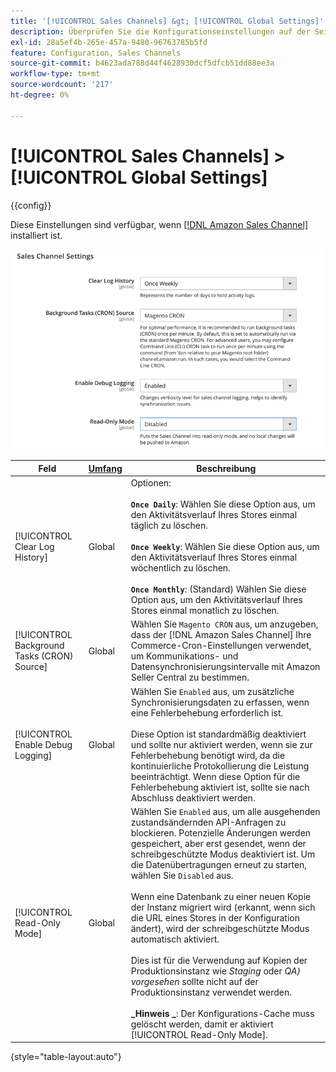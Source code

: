 ```yaml
---
title: '[!UICONTROL Sales Channels] &gt; [!UICONTROL Global Settings]'
description: Überprüfen Sie die Konfigurationseinstellungen auf der Seite [!UICONTROL Sales Channels] &gt; [!UICONTROL Global Settings] des Commerce Admin-Bereichs.
exl-id: 28a5ef4b-265e-457a-9480-96763785b5fd
feature: Configuration, Sales Channels
source-git-commit: b4623ada788d44f4628930dcf5dfcb51dd88ee3a
workflow-type: tm+mt
source-wordcount: '217'
ht-degree: 0%

---
```


# [!UICONTROL Sales Channels] > [!UICONTROL Global Settings]

{{config}}

Diese Einstellungen sind verfügbar, wenn [[!DNL Amazon Sales Channel]](https://experienceleague.adobe.com/docs/commerce-channels/amazon/getting-started/install.html?lang=de) installiert ist.

![Sales Channel-Einstellungen](./assets/config-sales-channel-global-settings.png)<!-- zoom -->

| Feld | [Umfang](../getting-started/websites-stores-views.md#scope-settings) | Beschreibung |
|-----|---------|------|
| [!UICONTROL Clear Log History] | Global | Optionen: <br/><br/>**`Once Daily`**: Wählen Sie diese Option aus, um den Aktivitätsverlauf Ihres Stores einmal täglich zu löschen.<br/><br/>**`Once Weekly`**: Wählen Sie diese Option aus, um den Aktivitätsverlauf Ihres Stores einmal wöchentlich zu löschen.<br/><br/>**`Once Monthly`**: (Standard) Wählen Sie diese Option aus, um den Aktivitätsverlauf Ihres Stores einmal monatlich zu löschen. |
| [!UICONTROL Background Tasks (CRON) Source] | Global | Wählen Sie `Magento CRON` aus, um anzugeben, dass der [!DNL Amazon Sales Channel] Ihre Commerce-Cron-Einstellungen verwendet, um Kommunikations- und Datensynchronisierungsintervalle mit Amazon Seller Central zu bestimmen. |
| [!UICONTROL Enable Debug Logging] | Global | Wählen Sie `Enabled` aus, um zusätzliche Synchronisierungsdaten zu erfassen, wenn eine Fehlerbehebung erforderlich ist.<br/><br/>Diese Option ist standardmäßig deaktiviert und sollte nur aktiviert werden, wenn sie zur Fehlerbehebung benötigt wird, da die kontinuierliche Protokollierung die Leistung beeinträchtigt. Wenn diese Option für die Fehlerbehebung aktiviert ist, sollte sie nach Abschluss deaktiviert werden. |
| [!UICONTROL Read-Only Mode] | Global | Wählen Sie `Enabled` aus, um alle ausgehenden zustandsändernden API-Anfragen zu blockieren. Potenzielle Änderungen werden gespeichert, aber erst gesendet, wenn der schreibgeschützte Modus deaktiviert ist. Um die Datenübertragungen erneut zu starten, wählen Sie `Disabled` aus.<br/><br/>Wenn eine Datenbank zu einer neuen Kopie der Instanz migriert wird (erkannt, wenn sich die URL eines Stores in der Konfiguration ändert), wird der schreibgeschützte Modus automatisch aktiviert.<br/><br/>Dies ist für die Verwendung auf Kopien der Produktionsinstanz wie _Staging_ oder _QA) vorgesehen_ sollte nicht auf der Produktionsinstanz verwendet werden.<br/><br/>**_Hinweis _**: Der Konfigurations-Cache muss gelöscht werden, damit er aktiviert [!UICONTROL Read-Only Mode]. |

{style="table-layout:auto"}
